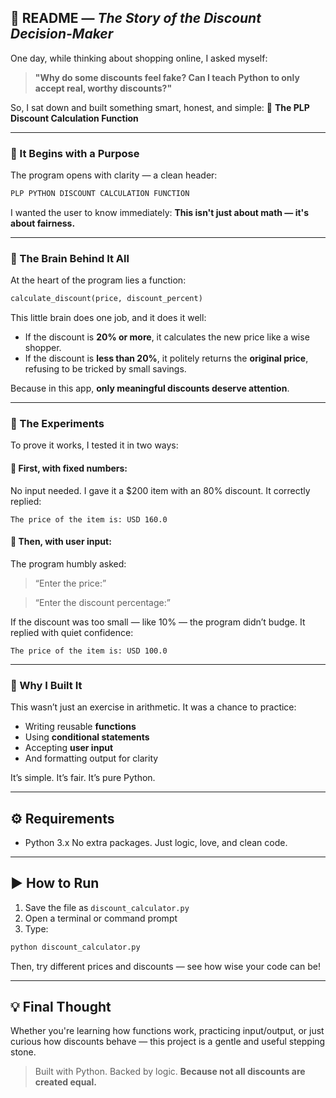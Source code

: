 ## 🧾 README — *The Story of the Discount Decision-Maker*

One day, while thinking about shopping online, I asked myself:

> **"Why do some discounts feel fake? Can I teach Python to only accept real, worthy discounts?"**

So, I sat down and built something smart, honest, and simple:
🎯 **The PLP Discount Calculation Function**

---

### 🏁 It Begins with a Purpose

The program opens with clarity — a clean header:

```python
PLP PYTHON DISCOUNT CALCULATION FUNCTION
```

I wanted the user to know immediately:
**This isn't just about math — it's about fairness.**

---

### 🧠 The Brain Behind It All

At the heart of the program lies a function:

```python
calculate_discount(price, discount_percent)
```

This little brain does one job, and it does it well:

* If the discount is **20% or more**, it calculates the new price like a wise shopper.
* If the discount is **less than 20%**, it politely returns the **original price**, refusing to be tricked by small savings.

Because in this app, **only meaningful discounts deserve attention**.

---

### 🧪 The Experiments

To prove it works, I tested it in two ways:

#### 🧷 First, with fixed numbers:

No input needed. I gave it a \$200 item with an 80% discount.
It correctly replied:

```
The price of the item is: USD 160.0
```

#### 🎤 Then, with user input:

The program humbly asked:

> “Enter the price:”

> “Enter the discount percentage:”

If the discount was too small — like 10% — the program didn’t budge.
It replied with quiet confidence:

```
The price of the item is: USD 100.0
```

---

### 🎯 Why I Built It

This wasn’t just an exercise in arithmetic.
It was a chance to practice:

* Writing reusable **functions**
* Using **conditional statements**
* Accepting **user input**
* And formatting output for clarity

It’s simple. It’s fair. It’s pure Python.

---

## ⚙️ Requirements

* Python 3.x
  No extra packages. Just logic, love, and clean code.

---

## ▶️ How to Run

1. Save the file as `discount_calculator.py`
2. Open a terminal or command prompt
3. Type:

```bash
python discount_calculator.py
```

Then, try different prices and discounts — see how wise your code can be!

---

## 💡 Final Thought

Whether you're learning how functions work, practicing input/output, or just curious how discounts behave — this project is a gentle and useful stepping stone.

> Built with Python. Backed by logic.
> **Because not all discounts are created equal.**
